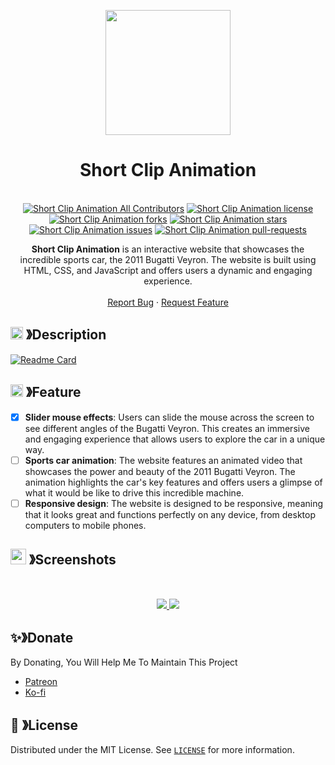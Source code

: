 <p align="center">
  <img src="https://cdn.discordapp.com/attachments/1045298870533509130/1068425329909174392/egg_-_Copy-modified.png" width="200" height="200">
  <h1 align="center"><b>Short Clip Animation</b></h1>
</p>

<p align="center">
  <a aria-label="Follow PP Namias on Twitter" href="https://twitter.com/PP_Namias" target="_blank"><img alt="" src="https://img.shields.io/badge/Follow%20@PP_Namias-black.svg?style=for-the-badge&logo=Twitter"></a>
  <a aria-label="Follow PP Namias on Github" href="https://github.com/PP-Namias" target="_blank"><img alt="" src="https://img.shields.io/badge/Follow%20@PP_Namias-black.svg?style=for-the-badge&logo=Github"></a>
  <br>
  <a href="https://github.com/PP-Namias/Short-Clip-Animation" target="blank"><img src="https://img.shields.io/badge/all_contributors-1-orange.svg?style=flat-square" alt="Short Clip Animation All Contributors" /></a>
  <a href="https://github.com/PP-Namias/Short-Clip-Animation/blob/master/LICENSE" target="blank"><img src="https://img.shields.io/github/license/PP-Namias/Short-Clip-Animation?style=flat-square" alt="Short Clip Animation license" /></a>
  <a href="https://github.com/PP-Namias/Short-Clip-Animation/fork" target="blank"><img src="https://img.shields.io/github/forks/PP-Namias/Short-Clip-Animation?style=flat-square" alt="Short Clip Animation forks"/></a>
  <a href="https://github.com/PP-Namias/Short-Clip-Animation/stargazers" target="blank"><img src="https://img.shields.io/github/stars/PP-Namias/Short-Clip-Animation?style=flat-square" alt="Short Clip Animation stars"/></a>
  <a href="https://github.com/PP-Namias/Short-Clip-Animation/issues" target="blank"><img src="https://img.shields.io/github/issues/PP-Namias/Short-Clip-Animation?style=flat-square" alt="Short Clip Animation issues"/></a>
  <a href="https://github.com/PP-Namias/Short-Clip-Animation/pulls" target="blank"><img src="https://img.shields.io/github/issues-pr/PP-Namias/Short-Clip-Animation?style=flat-square" alt="Short Clip Animation pull-requests"/></a>
    <p align="center">
    <b>Short Clip Animation</b> is an interactive website that showcases the incredible sports car, the 2011 Bugatti Veyron. The website is built using HTML, CSS, and JavaScript and offers users a dynamic and engaging experience.
    <br />
    <br />
    <a href="https://github.com/PP-Namias/Short-Clip-Animation/issues">Report Bug</a>
    ·
    <a href="https://github.com/PP-Namias/Short-Clip-Animation/issues">Request Feature</a>
  </p>
</p>

## <img src="https://cdn.discordapp.com/emojis/859424401186095114.png" width="20px" height="20px"> 》Description
[![Readme Card](https://github-readme-stats.vercel.app/api/pin/?username=PP-Namias&repo=Short-Clip-Animation&theme=tokyonight&show_owner=true&hide_border=true)](https://github.com/PP-Namias/Short-Clip-Animation)

## <img src="https://cdn.discordapp.com/emojis/852881450667081728.gif" width="20px" height="20px"> 》Feature
- [x] <b>Slider mouse effects</b>: Users can slide the mouse across the screen to see different angles of the Bugatti Veyron. This creates an immersive and engaging experience that allows users to explore the car in a unique way.
- [ ] <b>Sports car animation</b>: The website features an animated video that showcases the power and beauty of the 2011 Bugatti Veyron. The animation highlights the car's key features and offers users a glimpse of what it would be like to drive this incredible machine.
- [ ] <b>Responsive design</b>: The website is designed to be responsive, meaning that it looks great and functions perfectly on any device, from desktop computers to mobile phones.

## <img src="https://cdn.discordapp.com/emojis/1028680849195020308.png" width="25px" height="25px"> 》Screenshots
<br />
<p align="center">
  <a href="https://github.com/PP-Namias/Short-Clip-Animation">
    <img src="./images/Screenshot-1.png">
    <img src="./images/Screenshot-2.png">
  </a>
</p>

## ✨》Donate
By Donating, You Will Help Me To Maintain This Project 
- [Patreon](https://www.patreon.com/PP_Namias)
- [Ko-fi](https://ko-fi.com/PP_Namias)

## 🔐 》License
Distributed under the MIT License. See [`LICENSE`](https://github.com/PP-Namias/Short-Clip-Animation/blob/main/LICENSE) for more information.
